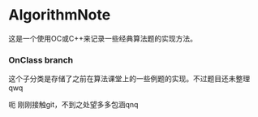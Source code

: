# AlgorithmNote
这是一个使用OC或C++来记录一些经典算法题的实现方法。
### OnClass branch
这个子分类是存储了之前在算法课堂上的一些例题的实现。不过题目还未整理qwq

呃 刚刚接触git，不到之处望多多包涵qnq
